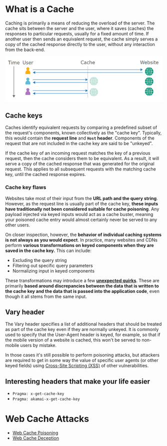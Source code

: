 # What is a Cache

Caching is primarily a means of reducing the overload of the server. 
The cache sits between the server and the user, where it saves (caches) the responses to particular requests, usually for a fixed amount of time. If another user then sends an equivalent request, the cache simply serves a copy of the cached response directly to the user, without any interaction from the back-end.

![](../../zzz_res/attachments/web-cache.png)

## Cache keys

Caches identify equivalent requests by comparing a predefined subset of the request's components, known collectively as the "cache key". Typically, this would contain the **request line** and **`Host` header**. Components of the request that are not included in the cache key are said to be "unkeyed".

If the cache key of an incoming request matches the key of a previous request, then the cache considers them to be equivalent. As a result, it will serve a copy of the cached response that was generated for the original request. This applies to all subsequent requests with the matching cache key, until the cached response expires.

### Cache key flaws

Websites take most of their input from the **URL path and the query string**. However, as the request line is usually part of the cache key, **these inputs have traditionally not been considered suitable for cache poisoning**. Any payload injected via keyed inputs would act as a cache buster, meaning your poisoned cache entry would almost certainly never be served to any other users.

On closer inspection, however, the **behavior of individual caching systems is not always as you would expect**. In practice, many websites and CDNs perform **various transformations on keyed components when they are saved in the cache key.** This can include:
- Excluding the query string
- Filtering out specific query parameters
- Normalizing input in keyed components

These transformations may introduce a few [**unexpected quirks**](Web%20Cache%20Poisoning.md#Exploiting%20cache%20implementation%20flaws). These are primarily **based around discrepancies between the data that is written to the cache key and the data that is passed into the application code**, even though it all stems from the same input. 

## Vary header

The Vary header specifies a list of additional headers that should be treated as part of the cache key even if they are normally unkeyed. It is commonly used to specify that the User-Agent header is keyed, for example, so that if the mobile version of a website is cached, this won't be served to non-mobile users by mistake.

In those cases it's still possible to perform poisoning attacks, but attackers are required to get in some way the value of specific user agents (or other keyed fields) using [Cross-Site Scripting (XSS)](Cross-Site%20Scripting%20(XSS).md) of other vulnerabilities.

## Interesting headers that make your life easier

- `Pragma: x-get-cache-key`
- `Pragma: akamai-x-get-cache-key`

# Web Cache Attacks

- [Web Cache Poisoning](Web%20Cache%20Poisoning.md)
- [Web Cache Deception](Web%20Cache%20Deception.md)
